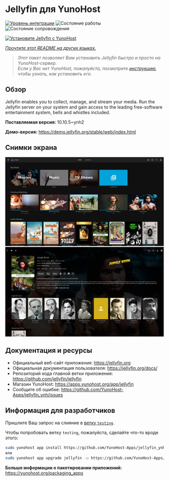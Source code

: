 <!--
Важно: этот README был автоматически сгенерирован <https://github.com/YunoHost/apps/tree/master/tools/readme_generator>
Он НЕ ДОЛЖЕН редактироваться вручную.
-->

# Jellyfin для YunoHost

[![Уровень интеграции](https://apps.yunohost.org/badge/integration/jellyfin)](https://ci-apps.yunohost.org/ci/apps/jellyfin/)
![Состояние работы](https://apps.yunohost.org/badge/state/jellyfin)
![Состояние сопровождения](https://apps.yunohost.org/badge/maintained/jellyfin)

[![Установите Jellyfin с YunoHost](https://install-app.yunohost.org/install-with-yunohost.svg)](https://install-app.yunohost.org/?app=jellyfin)

*[Прочтите этот README на других языках.](./ALL_README.md)*

> *Этот пакет позволяет Вам установить Jellyfin быстро и просто на YunoHost-сервер.*  
> *Если у Вас нет YunoHost, пожалуйста, посмотрите [инструкцию](https://yunohost.org/install), чтобы узнать, как установить его.*

## Обзор

Jellyfin enables you to collect, manage, and stream your media. Run the Jellyfin server on your system and gain access to the leading free-software entertainment system, bells and whistles included.


**Поставляемая версия:** 10.10.5~ynh2

**Демо-версия:** <https://demo.jellyfin.org/stable/web/index.html>

## Снимки экрана

![Снимок экрана Jellyfin](./doc/screenshots/jellyfin-1.jpg)
![Снимок экрана Jellyfin](./doc/screenshots/jellyfin-2.jpg)

## Документация и ресурсы

- Официальный веб-сайт приложения: <https://jellyfin.org>
- Официальная документация пользователя: <https://jellyfin.org/docs/>
- Репозиторий кода главной ветки приложения: <https://github.com/jellyfin/jellyfin>
- Магазин YunoHost: <https://apps.yunohost.org/app/jellyfin>
- Сообщите об ошибке: <https://github.com/YunoHost-Apps/jellyfin_ynh/issues>

## Информация для разработчиков

Пришлите Ваш запрос на слияние в [ветку `testing`](https://github.com/YunoHost-Apps/jellyfin_ynh/tree/testing).

Чтобы попробовать ветку `testing`, пожалуйста, сделайте что-то вроде этого:

```bash
sudo yunohost app install https://github.com/YunoHost-Apps/jellyfin_ynh/tree/testing --debug
или
sudo yunohost app upgrade jellyfin -u https://github.com/YunoHost-Apps/jellyfin_ynh/tree/testing --debug
```

**Больше информации о пакетировании приложений:** <https://yunohost.org/packaging_apps>
